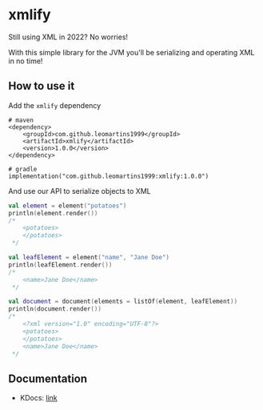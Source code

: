 # xmlify

Still using XML in 2022? No worries!

With this simple library for the JVM you'll be serializing and operating XML in no time!

## How to use it

Add the `xmlify` dependency

```
# maven
<dependency>
    <groupId>com.github.leomartins1999</groupId>
    <artifactId>xmlify</artifactId>
    <version>1.0.0</version>
</dependency>

# gradle
implementation("com.github.leomartins1999:xmlify:1.0.0")
```

And use our API to serialize objects to XML

```kotlin
val element = element("potatoes")
println(element.render())
/*
    <potatoes>
    </potatoes>
 */

val leafElement = element("name", "Jane Doe")
println(leafElement.render())
/*
    <name>Jane Doe</name>
 */

val document = document(elements = listOf(element, leafElement))
println(document.render())
/*
    <?xml version="1.0" encoding="UTF-8"?>
    <potatoes>
    </potatoes>
    <name>Jane Doe</name>
 */
```

## Documentation

- KDocs: [link](https://leomartins1999.github.io/xmlify/index.html)
